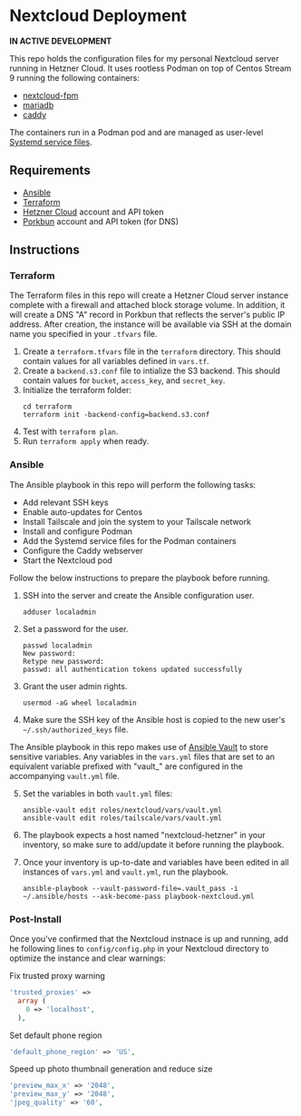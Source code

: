 # Nextcloud Deployment

**IN ACTIVE DEVELOPMENT**

This repo holds the configuration files for my personal Nextcloud server running in Hetzner Cloud. It uses rootless Podman on top of Centos Stream 9 running the following containers:
- [nextcloud-fpm](https://hub.docker.com/_/nextcloud)
- [mariadb](https://hub.docker.com/_/mariadb)
- [caddy](https://hub.docker.com/_/caddy)

The containers run in a Podman pod and are managed as user-level [Systemd service files](https://docs.podman.io/en/latest/markdown/podman-generate-systemd.1.html).

## Requirements

- [Ansible](https://docs.ansible.com)
- [Terraform](https://www.terraform.io)
- [Hetzner Cloud](https://www.hetzner.cloud) account and API token
- [Porkbun](https://porkbun.com) account and API token (for DNS)

## Instructions

### Terraform

The Terraform files in this repo will create a Hetzner Cloud server instance complete with a firewall and attached block storage volume. In addition, it will create a DNS "A" record in Porkbun that reflects the server's public IP address. After creation, the instance will be available via SSH at the domain name you specified in your `.tfvars` file.

1. Create a `terraform.tfvars` file in the `terraform` directory. This should contain values for all variables defined in `vars.tf`.
2. Create a `backend.s3.conf` file to intialize the S3 backend. This should contain values for `bucket`, `access_key`, and `secret_key`.
3. Initialize the terraform folder:  
    ``` shell
    cd terraform
    terraform init -backend-config=backend.s3.conf
4. Test with `terraform plan`.
5. Run `terraform apply` when ready.

### Ansible

The Ansible playbook in this repo will perform the following tasks:
- Add relevant SSH keys
- Enable auto-updates for Centos
- Install Tailscale and join the system to your Tailscale network
- Install and configure Podman
- Add the Systemd service files for the Podman containers
- Configure the Caddy webserver
- Start the Nextcloud pod

Follow the below instructions to prepare the playbook before running.

1. SSH into the server and create the Ansible configuration user.
    ``` shell
    adduser localadmin
    ```

2. Set a password for the user.
    ``` shell
    passwd localadmin
    New password:
    Retype new password:
    passwd: all authentication tokens updated successfully
    ```

3. Grant the user admin rights.
    ``` shell
    usermod -aG wheel localadmin
    ```

4. Make sure the SSH key of the Ansible host is copied to the new user's `~/.ssh/authorized_keys` file.

The Ansible playbook in this repo makes use of [Ansible Vault](https://docs.ansible.com/ansible/latest/vault_guide/index.html) to store sensitive variables. Any variables in the `vars.yml` files that are set to an equivalent variable prefixed with "vault_" are configured in the accompanying `vault.yml` file.

5. Set the  variables in both `vault.yml` files:
    ``` shell
    ansible-vault edit roles/nextcloud/vars/vault.yml
    ansible-vault edit roles/tailscale/vars/vault.yml
    ```

6. The playbook expects a host named "nextcloud-hetzner" in your inventory, so make sure to add/update it before running the playbook.

7. Once your inventory is up-to-date and variables have been edited in all instances of `vars.yml` and `vault.yml`, run the playbook.
    ``` shell
    ansible-playbook --vault-password-file=.vault_pass -i ~/.ansible/hosts --ask-become-pass playbook-nextcloud.yml
    ```

### Post-Install

Once you've confirmed that the Nextcloud instnace is up and running, add he following lines to `config/config.php` in your Nextcloud directory to optimize the instance and clear warnings:

Fix trusted proxy warning
``` php
'trusted_proxies' =>
  array (
    0 => 'localhost',
  ),
```

Set default phone region
``` php
'default_phone_region' => 'US',
```

Speed up photo thumbnail generation and reduce size
``` php
'preview_max_x' => '2048',
'preview_max_y' => '2048',
'jpeg_quality' => '60',

```

